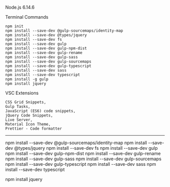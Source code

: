 Node.js 6.14.6

Terminal Commands

    npm init
    npm install --save-dev @gulp-sourcemaps/identity-map
    npm install --save-dev @types/jquery
    npm install --save-dev fs
    npm install --save-dev gulp
    npm install --save-dev gulp-npm-dist
    npm install --save-dev gulp-rename
    npm install --save-dev gulp-sass
    npm install --save-dev gulp-sourcemaps
    npm install --save-dev gulp-typescript
    npm install --save-dev sass
    npm install --save-dev typescript
    npm install -g gulp
    npm install jquery

VSC Extensions

    CSS Grid Snippets,
    Gulp Tasks,
    JavaScript (ES6) code snippets,
    jQuery Code Snippets,
    Live Server,
    Material Icon Theme,
    Prettier - Code formatter

---

npm install --save-dev @gulp-sourcemaps/identity-map
npm install --save-dev @types/jquery
npm install --save-dev fs
npm install --save-dev gulp
npm install --save-dev gulp-npm-dist
npm install --save-dev gulp-rename
npm install --save-dev gulp-sass
npm install --save-dev gulp-sourcemaps
npm install --save-dev gulp-typescript
npm install --save-dev sass
npm install --save-dev typescript

npm install jquery
